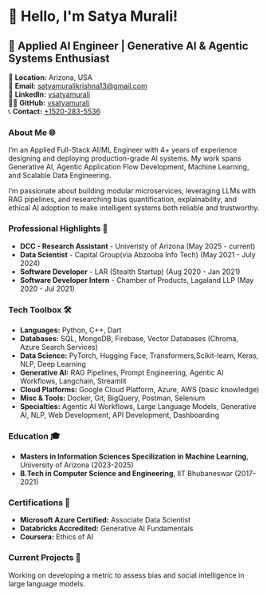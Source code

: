 # 👋 Hello, I'm Satya Murali!

## 🚀 Applied AI Engineer | Generative AI & Agentic Systems Enthusiast

📍 **Location:** Arizona, USA  
📧 **Email:** [satyamuralikrishna13@gmail.com](mailto:satyamuralikrishna13@gmail.com)  
🔗 **LinkedIn:** [vsatyamurali](https://www.linkedin.com/in/satyamurali)  
👨‍💻 **GitHub:** [vsatyamurali](https://github.com/vsatyamuralikrishna)  
📞 **Contact:** [+1520-283-5536](https://wa.me/15202835536)

### About Me 🌐
I’m an Applied Full-Stack AI/ML Engineer with 4+ years of experience designing and deploying production-grade AI systems. My work spans Generative AI, Agentic Application Flow Development, Machine Learning, and Scalable Data Engineering.

I’m passionate about building modular microservices, leveraging LLMs with RAG pipelines, and researching bias quantification, explainability, and ethical AI adoption to make intelligent systems both reliable and trustworthy.

### Professional Highlights 🌟
- **DCC - Research Assistant** - Univeristy of Arizona (May 2025 - current)
- **Data Scientist** - Capital Group(via Abzooba Info Tech) (May 2021 - July 2024)
- **Software Developer** -  LAR (Stealth Startup) (Aug 2020 - Jan 2021)
- **Software Developer Intern** - Chamber of Products, Lagaland LLP (May 2020 - Jul 2021)

### Tech Toolbox 🛠️
- **Languages:** Python, C++, Dart
- **Databases:** SQL, MongoDB, Firebase, Vector Databases (Chroma, Azure Search Services)
- **Data Science:** PyTorch, Hugging Face, Transformers,Scikit-learn, Keras, NLP, Deep Learning
- **Generative AI:** RAG Pipelines, Prompt Engineering, Agentic AI Workflows, Langchain, Streamlit
- **Cloud Platforms:** Google Cloud Platform, Azure, AWS (basic knowledge)
- **Misc & Tools:** Docker, Git, BigQuery, Postman, Selenium
- **Specialties:**  Agentic AI Workflows, Large Language Models, Generative AI, NLP, Web Development, API Development, Dashboarding


### Education 🎓
- **Masters in Information Sciences Specilization in Machine Learning**, University of Arizona (2023-2025)
- **B.Tech in Computer Science and Engineering**, IIT Bhubaneswar (2017-2021)

### Certifications 📜
- **Microsoft Azure Certified:** Associate Data Scientist
- **Databricks Accredited:** Generative AI Fundamentals
- **Coursera:** Ethics of AI

### Current Projects 🔭
Working on developing a metric to assess bias and social intelligence in large language models.